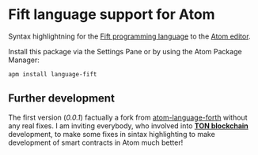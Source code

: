 # Fift language support for Atom

Syntax highlightning for the [Fift programming language](https://test.ton.org/fiftbase.pdf) to the [Atom editor](https://atom.io).

Install this package via the Settings Pane or by using the Atom Package Manager:

    apm install language-fift



## Further development

The first version (*0.0.1*) factually a fork from [atom-language-forth](https://github.com/mpgirro/atom-language-forth) without any real fixes. I am inviting everybody, who involved into **[TON blockchain](https://test.ton.org)** development, to make some fixes in sintax highlighting to make development of smart contracts  in Atom much better!